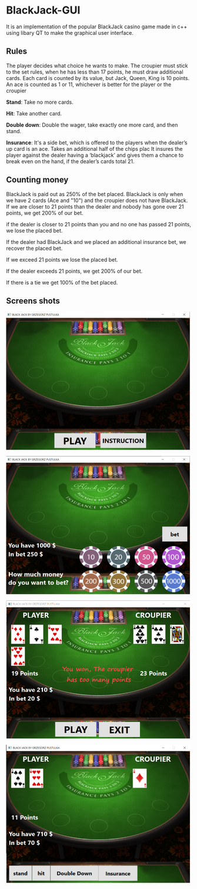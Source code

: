 # BlackJack-GUI

It is an implementation of the popular BlackJack casino game made in c++ using libary QT to make the graphical user interface.

## Rules

The player decides what choice he wants to make. The croupier must stick to the set rules, when he has less than 17 points, he must draw additional cards.
Each card is counted by its value, but Jack, Queen, King is 10 points. An ace is counted as 1 or 11, whichever is better for the player or the croupier

<b>Stand</b>: Take no more cards.

<b>Hit</b>: Take another card.

<b>Double down</b>: Double the wager, take exactly one more card, and then stand.

<b>Insurance</b>: It's a side bet, which is offered to the players when the dealer’s up card is an ace. Takes an additional half of the chips plac                                  It insures the player against the dealer having a ‘blackjack’ and gives them a chance to break even on the hand, if the dealer’s                                cards total 21.

## Counting money

BlackJack is paid out as 250% of the bet placed. BlackJack is only when we have 2 cards (Ace and "10") and the croupier does not have BlackJack.
If we are closer to 21 points than the dealer and nobody has gone over 21 points, we get 200% of our bet.

if the dealer is closer to 21 points than you and no one has passed 21 points, we lose the placed bet.

If the dealer had BlackJack and we placed an additional insurance bet, we recover the placed bet.

If we exceed 21 points we lose the placed bet.

If the dealer exceeds 21 points, we get 200% of our bet.

If there is a tie we get 100% of the bet placed.


## Screens shots

<img
  src="/pictures/menu.png"
  alt="Menu"
  title="Black Jack Menu"
  width="500"
  height="375"
  style="display: inline-block; margin: 0 auto">

<img
  src="/pictures/bet.png"
  alt="bet"
  title="Black Jack bet"
  width="500"
  height="375"
  style="display: inline-block; margin: 0 auto">
  
<img
  src="/pictures/result.png"
  alt="bet"
  title="Black Jack end result"
  width="500"
  height="375"
  style="display: inline-block; margin: 0 auto">
  
<img
  src="/pictures/choose.png"
  alt="bet"
  title="Black Jack choose"
  width="500"
  height="375"
  style="display: inline-block; margin: 0 auto">
